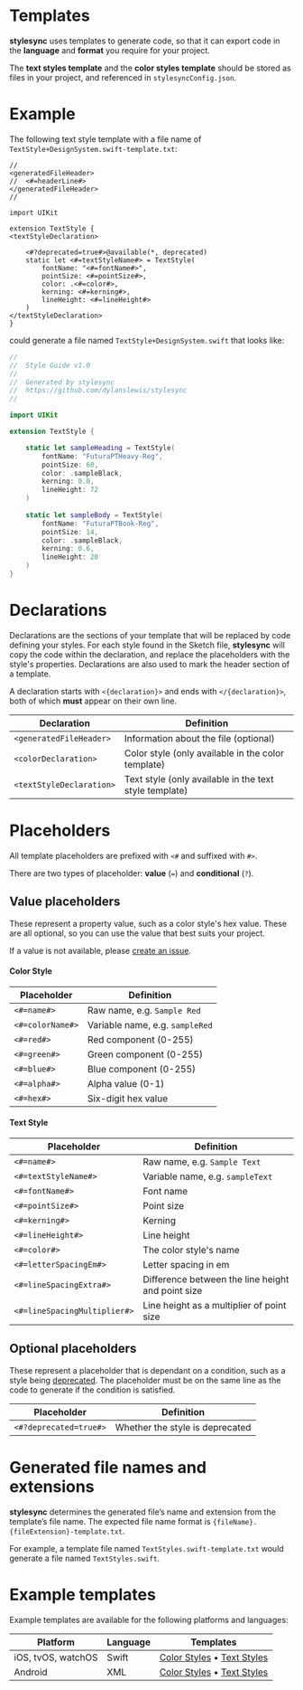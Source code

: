 # Templates

**stylesync** uses templates to generate code, so that it can export code in the **language** and **format** you require for your project.

The **text styles template** and the **color styles template** should be stored as files in your project, and referenced in `stylesyncConfig.json`.

# Example

The following text style template with a file name of `TextStyle+DesignSystem.swift-template.txt`:
```
//
<generatedFileHeader>
//  <#=headerLine#>
</generatedFileHeader>
//

import UIKit

extension TextStyle {
<textStyleDeclaration>

	<#?deprecated=true#>@available(*, deprecated)
	static let <#=textStyleName#> = TextStyle(
		fontName: "<#=fontName#>",
		pointSize: <#=pointSize#>,
		color: .<#=color#>,
		kerning: <#=kerning#>,
		lineHeight: <#=lineHeight#>
	)
</textStyleDeclaration>
}
```

could generate a file named `TextStyle+DesignSystem.swift` that looks like:
```swift
//
//  Style Guide v1.0
//
//  Generated by stylesync
//  https://github.com/dylanslewis/stylesync
//

import UIKit

extension TextStyle {

	static let sampleHeading = TextStyle(
		fontName: "FuturaPTHeavy-Reg",
		pointSize: 60,
		color: .sampleBlack,
		kerning: 0.0,
		lineHeight: 72
	)
	
	static let sampleBody = TextStyle(
		fontName: "FuturaPTBook-Reg",
		pointSize: 14,
		color: .sampleBlack,
		kerning: 0.6,
		lineHeight: 20
	)
}
```

# Declarations

Declarations are the sections of your template that will be replaced by code defining your styles. For each style found in the Sketch file, **stylesync** will copy the code within the declaration, and replace the placeholders with the style's properties. Declarations are also used to mark the header section of a template.

A declaration starts with `<{declaration}>` and ends with `</{declaration}>`, both of which **must** appear on their own line.

| Declaration | Definition |
| --- | --- |
| `<generatedFileHeader>` | Information about the file (optional) |
| `<colorDeclaration>` | Color style (only available in the color template) |
| `<textStyleDeclaration>` | Text style (only available in the text style template) |

# Placeholders

All template placeholders are prefixed with `<#` and suffixed with `#>`.

There are two types of placeholder: **value** (`=`) and **conditional** (`?`).

## Value placeholders

These represent a property value, such as a color style's hex value. These are all optional, so you can use the value that best suits your project.

If a value is not available, please [create an issue](https://github.com/dylanslewis/stylesync/issues/new).

#### Color Style

| Placeholder | Definition |
| --- | --- |
| `<#=name#>` | Raw name, e.g. `Sample Red`|
| `<#=colorName#>` | Variable name, e.g. `sampleRed`|
| `<#=red#>` | Red component (0-255) |
| `<#=green#>` | Green component (0-255) |
| `<#=blue#>` | Blue component (0-255) |
| `<#=alpha#>` | Alpha value (0-1) |
| `<#=hex#>` | Six-digit hex value |

#### Text Style

| Placeholder | Definition |
| --- | --- |
| `<#=name#>` | Raw name, e.g. `Sample Text` |
| `<#=textStyleName#>` | Variable name, e.g. `sampleText` |
| `<#=fontName#>` | Font name |
| `<#=pointSize#>` | Point size |
| `<#=kerning#>` | Kerning |
| `<#=lineHeight#>` | Line height |
| `<#=color#>` | The color style's name |
| `<#=letterSpacingEm#>` | Letter spacing in em |
| `<#=lineSpacingExtra#>` | Difference between the line height and point size |
| `<#=lineSpacingMultiplier#>` | Line height as a multiplier of point size |

## Optional placeholders

These represent a placeholder that is dependant on a condition, such as a style being [deprecated](https://github.com/dylanslewis/stylesync/blob/master/README.md/#deprecation). The placeholder must be on the same line as the code to generate if the condition is satisfied.

| Placeholder | Definition |
| --- | --- |
| `<#?deprecated=true#>` | Whether the style is deprecated |

# Generated file names and extensions

**stylesync** determines the generated file’s name and extension from the template’s file name. The expected file name format is `{fileName}.{fileExtension}-template.txt`.

For example, a template file named `TextStyles.swift-template.txt` would generate a file named `TextStyles.swift`.

# Example templates

Example templates are available for the following platforms and languages:

| Platform | Language | Templates |
| --- | --- | --- |
| iOS, tvOS, watchOS | Swift | [Color Styles](https://raw.githubusercontent.com/dylanslewis/stylesync/blob/master/Sources/StyleSyncCore/Templates/ColorStyles/iOSColorStyles.swift-template.txt/download) • [Text Styles](https://raw.githubusercontent.com/dylanslewis/stylesync/blob/master/Sources/StyleSyncCore/Templates/TextStyles/iOSTextStyles.swift-template.txt/download)
| Android | XML | [Color Styles](https://raw.githubusercontent.com/dylanslewis/stylesync/blob/master/Sources/StyleSyncCore/Templates/ColorStyles/AndroidColorStyles.xml-template.txt/download) • [Text Styles](https://raw.githubusercontent.com/dylanslewis/stylesync/blob/master/Sources/StyleSyncCore/Templates/TextStyles/AndroidTextStyles.xml-template.txt/download) |
